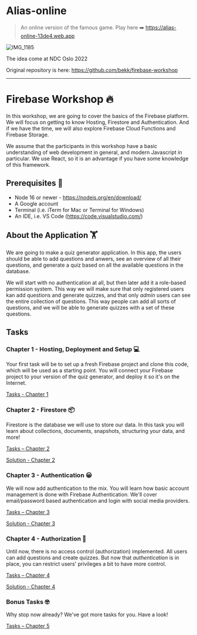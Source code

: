 # Alias-online

> An online version of the famous game. Play here ➡️ https://alias-online-13de4.web.app

![IMG_1185](https://user-images.githubusercontent.com/4641125/194563847-7b9041ff-66d8-4892-9209-6b513961cde5.JPG)

The idea come at NDC Oslo 2022

Original repository is here: https://github.com/bekk/firebase-workshop

---

# Firebase Workshop 🔥

In this workshop, we are going to cover the basics of the Firebase platform. We will focus on getting to know Hosting, Firestore and Authentication. And if we have the time, we will also explore Firebase Cloud Functions and Firebase Storage.

We assume that the participants in this workshop have a basic understanding of web development in general, and modern Javascript in particular. We use React, so it is an advantage if you have some knowledge of this framework.

## Prerequisites 💾

- Node 16 or newer - https://nodejs.org/en/download/
- A Google account
- Terminal (i.e. iTerm for Mac or Terminal for Windows)
- An IDE, i.e. VS Code (https://code.visualstudio.com/)

## About the Application 🏋️

We are going to make a quiz generator application. In this app, the users should be able to add questions and anwers, see an overview of all their questions, and generate a quiz based on all the available questions in the database.

We will start with no authentication at all, but then later add it a role-based permission system. This way we will make sure that only registered users kan add questions and generate quizzes, and that only _admin_ users can see the entire collection of questions. This way people can add all sorts of questions, and we will be able to generate quizzes with a set of these questions.

## Tasks

### Chapter 1 - Hosting, Deployment and Setup 💻

Your first task will be to set up a fresh Firebase project and clone this code, which will be used as a starting point. You will connect your Firebase project to your version of the quiz generator, and deploy it so it's on the Internet.

[Tasks - Chapter 1](/_Tasks_/Chapter%201%20-%20Hosting%2C%20deployment%20and%20setup/README.md)

### Chapter 2 - Firestore 📦

Firestore is the database we will use to store our data. In this task you will learn about collections, documents, snapshots, structuring your data, and more!

[Tasks – Chapter 2](/_Tasks_/Chapter%202%20-%20Firestore/README.md)

[Solution - Chapter 2](/_Proposed%20Solutions_/Chapter%202%20-%20Firestore/README.md)

### Chapter 3 - Authentication 😀

We will now add authentication to the mix. You will learn how basic account management is done with Firebase Authentication. We'll cover email/password based authentication and login with social media providers.

[Tasks – Chapter 3](/_Tasks_/Chapter%203%20-%20Authentication/README.md)

[Solution - Chapter 3](/_Proposed%20Solutions_/Chapter%203%20-%20Authentication/README.md)

### Chapter 4 - Authorization 🔐

Until now, there is no access control (authorization) implemented. All users can add questions and create quizzes. But now that _authentication_ is in place, you can restrict users' privileges a bit to have more control.

[Tasks – Chapter 4](/_Tasks_/Chapter%204%20-Authorization/README.md)

[Solution - Chapter 4](/_Proposed%20Solutions_/Chapter%204%20-%20Authorization/README.md)

### Bonus Tasks 🤓

Why stop now already? We've got more tasks for you. Have a look!

[Tasks – Chapter 5](/_Tasks_/Chapter%205%20%E2%80%93%20Bonus%20Tasks/README.md)

